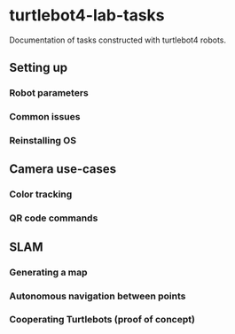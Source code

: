 # turtlebot4-lab-tasks
Documentation of tasks constructed with turtlebot4 robots.

## Setting up
### Robot parameters
### Common issues
### Reinstalling OS
## Camera use-cases
### Color tracking
### QR code commands
## SLAM
### Generating a map
### Autonomous navigation between points
### Cooperating Turtlebots (proof of concept)


